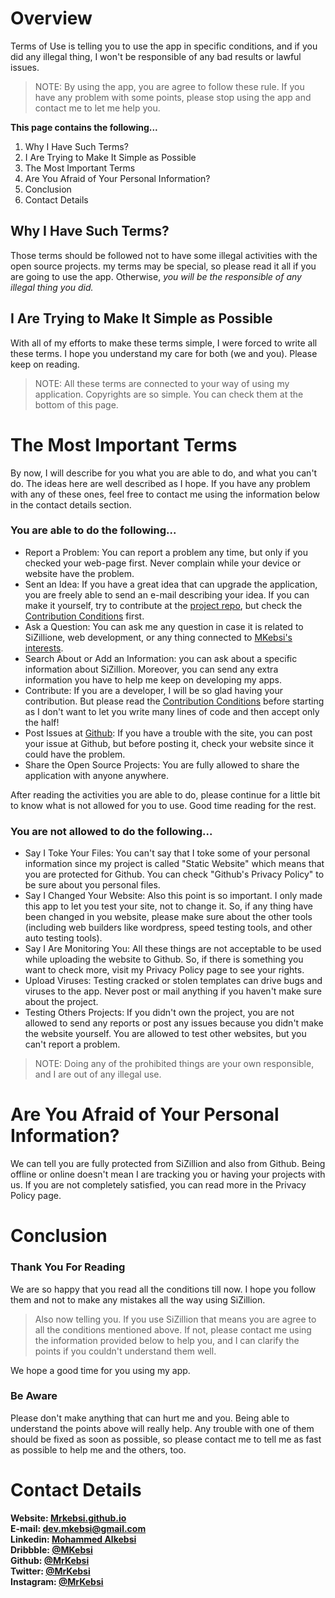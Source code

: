 # Overview
Terms of Use is telling you to use the app in specific conditions, and if you did any illegal thing, I won't be responsible of any bad results or lawful issues. 

>NOTE: By using the app, you are agree to follow these rule. If you have any problem with some points, please stop using the app and contact me to let me help you. 

**This page contains the following...**

1. Why I Have Such Terms? 
2. I Are Trying to Make It Simple as Possible
3. The Most Important Terms
4. Are You Afraid of Your Personal Information?
5. Conclusion
6. Contact Details

## Why I Have Such Terms?
Those terms should be followed not to have some illegal activities with the open source projects. my terms may be special, so please read it all if you are going to use the app. Otherwise, _you will be the responsible of any illegal thing you did._

## I Are Trying to Make It Simple as Possible
With all of my efforts to make these terms simple, I were forced to write all these terms. I hope you understand my care for both (we and you). Please keep on reading.

>NOTE: All these terms are connected to your way of using my application. Copyrights are so simple. You can check them at the bottom of this page.

# The Most Important Terms
By now, I will describe for you what you are able to do, and what you can't do. The ideas here are well described as I hope. If you have any problem with any of these ones, feel free to contact me using the information below in the contact details section.

### You are able to do the following...
- Report a Problem: You can report a problem any time, but only if you checked your web-page first. Never complain while your device or website have the problem.
- Sent an Idea: If you have a great idea that can upgrade the application, you are freely able to send an e-mail describing your idea. If you can make it yourself, try to contribute at the [project repo](https://github.com/mrkebsi/sizillion/), but check the [Contribution Conditions](https://github.com/MrKebsi/SiZillion/blob/1905892cd62aacd5ade6349de0d8636d3d8babe6/docs/Contributions/Contribution%20Conditions.md) first.
- Ask a Question: You can ask me any question in case it is related to SiZillione, web development, or any thing connected to [MKebsi's interests](https://github.com/mrkebsi).
- Search About or Add an Information: you can ask about a specific information about SiZillion. Moreover, you can send any extra information you have to help me keep on developing my apps.
- Contribute: If you are a developer, I will be so glad having your contribution. But please read the [Contribution Conditions](https://github.com/MrKebsi/SiZillion/blob/1905892cd62aacd5ade6349de0d8636d3d8babe6/docs/Contributions/Contribution%20Conditions.md) before starting as I don't want to let you write many lines of code and then accept only the half!
- Post Issues at [Github](https://www.github.com): If you have a trouble with the site, you can post your issue at Github, but before posting it, check your website since it could have the problem. 
- Share the Open Source Projects: You are fully allowed to share the application with anyone anywhere.

After reading the activities you are able to do, please continue for a little bit to know what is not allowed for you to use. Good time reading for the rest.

### You are not allowed to do the following...
- Say I Toke Your Files: You can't say that I toke some of your personal information since my project is called "Static Website" which means that you are protected for Github. You can check "Github's Privacy Policy" to be sure about you personal files.
- Say I Changed Your Website: Also this point is so important. I only made this app to let you test your site, not to change it. So, if any thing have been changed in you website, please make sure about the other  tools (including web builders like wordpress, speed testing tools, and other auto testing tools).
- Say I Are Monitoring You: All these things are not acceptable to be used while uploading the website to Github. So, if there is something you want to check more, visit my Privacy Policy page to see your rights.
- Upload Viruses: Testing cracked or stolen templates can drive bugs and viruses to the app. Never post or mail anything if you haven't make sure about the project.
- Testing Others Projects: If you didn't own the project, you are not allowed to send any reports or post any issues because you didn't make the website yourself. You are allowed to test other websites, but you can't report a problem.
>NOTE: Doing any of the prohibited things are your own responsible, and I are out of any illegal use.

# Are You Afraid of Your Personal Information?
We can tell you are fully protected from SiZillion and also from Github. Being offline or online doesn't mean I are tracking you or having your projects with us. If you are not completely satisfied, you can read more in the Privacy Policy page.

# Conclusion
### Thank You For Reading
We are so happy that you read all the conditions till now. I hope you follow them and not to make any mistakes all the way using SiZillion.
>Also now telling you. If you use SiZillion that means you are agree to all the conditions mentioned above. If not, please contact me using the information provided below to help you, and I can clarify the points if you couldn't understand them well.

We hope a good time for you using my app.

### Be Aware
Please don't make anything that can hurt me and you. Being able to understand the points above will really help. Any trouble with one of them should be fixed as soon as possible, so please contact me to tell me as fast as possible to help me and the others, too.

# Contact Details
**Website: [Mrkebsi.github.io](https://mrkebsi.github.io/)<br> 
E-mail: dev.mkebsi@gmail.com<br> 
Linkedin: [Mohammed Alkebsi](https://linkedin.com/in/mkebsi)<br> 
Dribbble: [@MKebsi](https://dribbble.com/mkebsi)<br> 
Github: [@MrKebsi](https://github.com/mrkebsi)<br> 
Twitter: [@MrKebsi](https://twitter.com/mrkebsi)<br> 
Instagram: [@MrKebsi](https://instagram.com/mrkebsi)**
